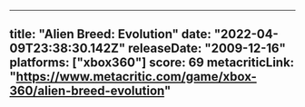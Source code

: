 
---
title: "Alien Breed: Evolution"
date: "2022-04-09T23:38:30.142Z"
releaseDate: "2009-12-16"
platforms: ["xbox360"]
score: 69
metacriticLink: "https://www.metacritic.com/game/xbox-360/alien-breed-evolution"
---
